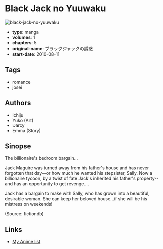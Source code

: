 # Black Jack no Yuuwaku

![black-jack-no-yuuwaku](https://cdn.myanimelist.net/images/manga/1/102049.jpg)

-   **type**: manga
-   **volumes**: 1
-   **chapters**: 5
-   **original-name**: ブラックジャックの誘惑
-   **start-date**: 2010-08-11

## Tags

-   romance
-   josei

## Authors

-   Ichiju
-   Yuko (Art)
-   Darcy
-   Emma (Story)

## Sinopse

The billionaire's bedroom bargain...

Jack Maguire was turned away from his father's house and has never forgotten that day—or how much he wanted his stepsister, Sally. Now a billionaire tycoon, by a twist of fate Jack's inherited his father's property-- and has an opportunity to get revenge....

Jack has a bargain to make with Sally, who has grown into a beautiful, desirable woman. She can keep her beloved house...if she will be his mistress on weekends!

(Source: fictiondb)

## Links

-   [My Anime list](https://myanimelist.net/manga/59051/Black_Jack_no_Yuuwaku)
